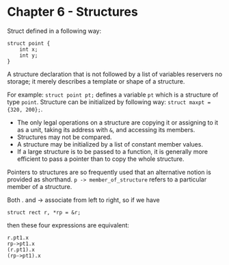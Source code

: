 # Chapter 6 - Structures

Struct defined in a following way:

```
struct point {
    int x;
    int y;
}
```

A structure declaration that is not followed by a list of variables reservers no storage; it merely describes a template or shape of a structure.

For example: `struct point pt;` defines a variable `pt` which is a structure of type `point`. Structure can be initialized by following way: `struct maxpt = {320, 200};`.

- The only legal operations on a structure are copying it or assigning to it as a unit, taking its address with `&`, and accessing its members.
- Structures may not be compared.
- A structure may be initialized by a list of constant member values.
- If a large structure is to be passed to a function, it is generally more efficient to pass a pointer than to copy the whole structure.

Pointers to structures are so frequently used that an alternative notion is provided as shorthand. `p -> member_of_structure` refers to a particular member of a structure.

Both . and -> associate from left to right, so if we have
```
struct rect r, *rp = &r;
```

then these four expressions are equivalent:
```
r.pt1.x
rp->pt1.x
(r.pt1).x
(rp->pt1).x
```